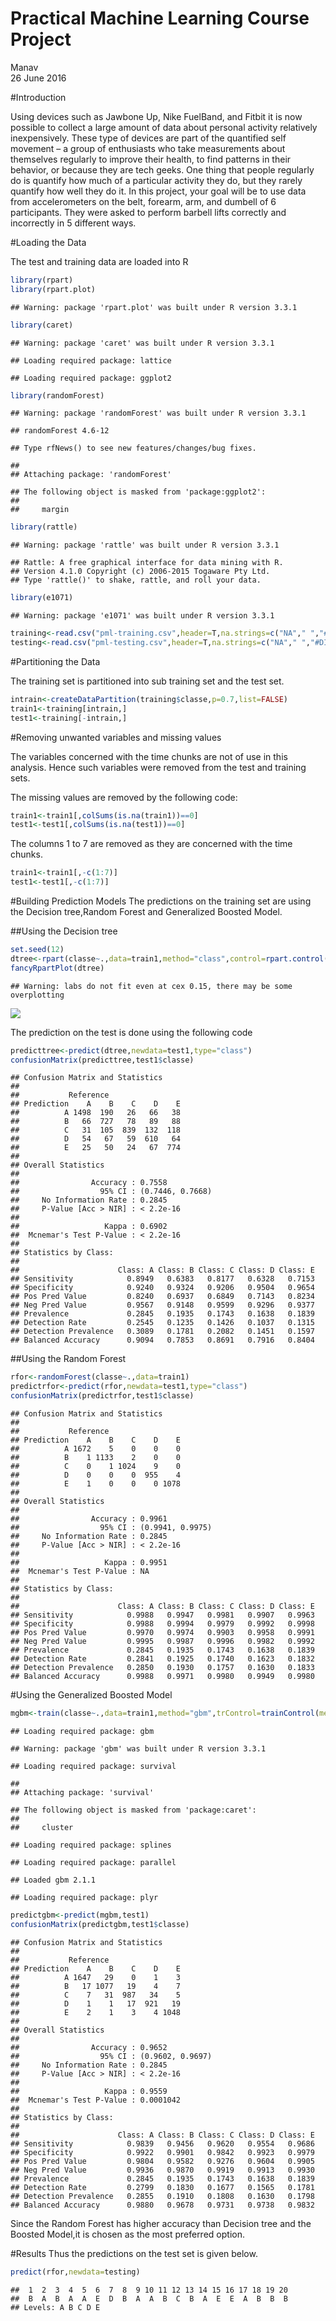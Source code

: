 # Practical Machine Learning Course Project
Manav  
26 June 2016  

#Introduction

Using devices such as Jawbone Up, Nike FuelBand, and Fitbit it is now possible to collect a large amount of data about personal activity relatively inexpensively. These type of devices are part of the quantified self movement – a group of enthusiasts who take measurements about themselves regularly to improve their health, to find patterns in their behavior, or because they are tech geeks. One thing that people regularly do is quantify how much of a particular activity they do, but they rarely quantify how well they do it. In this project, your goal will be to use data from accelerometers on the belt, forearm, arm, and dumbell of 6 participants. They were asked to perform barbell lifts correctly and incorrectly in 5 different ways.

#Loading the Data

The test and training data are loaded into R

```r
library(rpart)
library(rpart.plot) 
```

```
## Warning: package 'rpart.plot' was built under R version 3.3.1
```

```r
library(caret)
```

```
## Warning: package 'caret' was built under R version 3.3.1
```

```
## Loading required package: lattice
```

```
## Loading required package: ggplot2
```

```r
library(randomForest)
```

```
## Warning: package 'randomForest' was built under R version 3.3.1
```

```
## randomForest 4.6-12
```

```
## Type rfNews() to see new features/changes/bug fixes.
```

```
## 
## Attaching package: 'randomForest'
```

```
## The following object is masked from 'package:ggplot2':
## 
##     margin
```

```r
library(rattle)
```

```
## Warning: package 'rattle' was built under R version 3.3.1
```

```
## Rattle: A free graphical interface for data mining with R.
## Version 4.1.0 Copyright (c) 2006-2015 Togaware Pty Ltd.
## Type 'rattle()' to shake, rattle, and roll your data.
```

```r
library(e1071)
```

```
## Warning: package 'e1071' was built under R version 3.3.1
```

```r
training<-read.csv("pml-training.csv",header=T,na.strings=c("NA"," ","#DIV/0!"))
testing<-read.csv("pml-testing.csv",header=T,na.strings=c("NA"," ","#DIV/0!"))
```

#Partitioning the Data

The training set is partitioned into sub training set and the test set.

```r
intrain<-createDataPartition(training$classe,p=0.7,list=FALSE)
train1<-training[intrain,]
test1<-training[-intrain,]
```

#Removing unwanted variables and missing values

The variables concerned with the time chunks are not of use in this analysis.
Hence such variables were removed from the test and training sets.

The missing values are removed by the following code:


```r
train1<-train1[,colSums(is.na(train1))==0]
test1<-test1[,colSums(is.na(test1))==0]
```

The columns 1 to 7 are removed as they are concerned with the time chunks.

```r
train1<-train1[,-c(1:7)]
test1<-test1[,-c(1:7)]
```

#Building Prediction Models
The predictions on the training set are using the Decision tree,Random
Forest and Generalized Boosted Model.

##Using the Decision tree

```r
set.seed(12)
dtree<-rpart(classe~.,data=train1,method="class",control=rpart.control(method="cv",number=4))
fancyRpartPlot(dtree)
```

```
## Warning: labs do not fit even at cex 0.15, there may be some overplotting
```

![](Prac_files/figure-html/unnamed-chunk-4-1.png)<!-- -->

The prediction on the test is done using the following code


```r
predicttree<-predict(dtree,newdata=test1,type="class")
confusionMatrix(predicttree,test1$classe)
```

```
## Confusion Matrix and Statistics
## 
##           Reference
## Prediction    A    B    C    D    E
##          A 1498  190   26   66   38
##          B   66  727   78   89   88
##          C   31  105  839  132  118
##          D   54   67   59  610   64
##          E   25   50   24   67  774
## 
## Overall Statistics
##                                           
##                Accuracy : 0.7558          
##                  95% CI : (0.7446, 0.7668)
##     No Information Rate : 0.2845          
##     P-Value [Acc > NIR] : < 2.2e-16       
##                                           
##                   Kappa : 0.6902          
##  Mcnemar's Test P-Value : < 2.2e-16       
## 
## Statistics by Class:
## 
##                      Class: A Class: B Class: C Class: D Class: E
## Sensitivity            0.8949   0.6383   0.8177   0.6328   0.7153
## Specificity            0.9240   0.9324   0.9206   0.9504   0.9654
## Pos Pred Value         0.8240   0.6937   0.6849   0.7143   0.8234
## Neg Pred Value         0.9567   0.9148   0.9599   0.9296   0.9377
## Prevalence             0.2845   0.1935   0.1743   0.1638   0.1839
## Detection Rate         0.2545   0.1235   0.1426   0.1037   0.1315
## Detection Prevalence   0.3089   0.1781   0.2082   0.1451   0.1597
## Balanced Accuracy      0.9094   0.7853   0.8691   0.7916   0.8404
```

##Using the Random Forest

```r
rfor<-randomForest(classe~.,data=train1)
predictrfor<-predict(rfor,newdata=test1,type="class")
confusionMatrix(predictrfor,test1$classe)
```

```
## Confusion Matrix and Statistics
## 
##           Reference
## Prediction    A    B    C    D    E
##          A 1672    5    0    0    0
##          B    1 1133    2    0    0
##          C    0    1 1024    9    0
##          D    0    0    0  955    4
##          E    1    0    0    0 1078
## 
## Overall Statistics
##                                           
##                Accuracy : 0.9961          
##                  95% CI : (0.9941, 0.9975)
##     No Information Rate : 0.2845          
##     P-Value [Acc > NIR] : < 2.2e-16       
##                                           
##                   Kappa : 0.9951          
##  Mcnemar's Test P-Value : NA              
## 
## Statistics by Class:
## 
##                      Class: A Class: B Class: C Class: D Class: E
## Sensitivity            0.9988   0.9947   0.9981   0.9907   0.9963
## Specificity            0.9988   0.9994   0.9979   0.9992   0.9998
## Pos Pred Value         0.9970   0.9974   0.9903   0.9958   0.9991
## Neg Pred Value         0.9995   0.9987   0.9996   0.9982   0.9992
## Prevalence             0.2845   0.1935   0.1743   0.1638   0.1839
## Detection Rate         0.2841   0.1925   0.1740   0.1623   0.1832
## Detection Prevalence   0.2850   0.1930   0.1757   0.1630   0.1833
## Balanced Accuracy      0.9988   0.9971   0.9980   0.9949   0.9980
```

#Using the Generalized Boosted Model

```r
mgbm<-train(classe~.,data=train1,method="gbm",trControl=trainControl(method="cv",number=4),verbose=F)
```

```
## Loading required package: gbm
```

```
## Warning: package 'gbm' was built under R version 3.3.1
```

```
## Loading required package: survival
```

```
## 
## Attaching package: 'survival'
```

```
## The following object is masked from 'package:caret':
## 
##     cluster
```

```
## Loading required package: splines
```

```
## Loading required package: parallel
```

```
## Loaded gbm 2.1.1
```

```
## Loading required package: plyr
```

```r
predictgbm<-predict(mgbm,test1)
confusionMatrix(predictgbm,test1$classe)
```

```
## Confusion Matrix and Statistics
## 
##           Reference
## Prediction    A    B    C    D    E
##          A 1647   29    0    1    3
##          B   17 1077   19    4    7
##          C    7   31  987   34    5
##          D    1    1   17  921   19
##          E    2    1    3    4 1048
## 
## Overall Statistics
##                                           
##                Accuracy : 0.9652          
##                  95% CI : (0.9602, 0.9697)
##     No Information Rate : 0.2845          
##     P-Value [Acc > NIR] : < 2.2e-16       
##                                           
##                   Kappa : 0.9559          
##  Mcnemar's Test P-Value : 0.0001042       
## 
## Statistics by Class:
## 
##                      Class: A Class: B Class: C Class: D Class: E
## Sensitivity            0.9839   0.9456   0.9620   0.9554   0.9686
## Specificity            0.9922   0.9901   0.9842   0.9923   0.9979
## Pos Pred Value         0.9804   0.9582   0.9276   0.9604   0.9905
## Neg Pred Value         0.9936   0.9870   0.9919   0.9913   0.9930
## Prevalence             0.2845   0.1935   0.1743   0.1638   0.1839
## Detection Rate         0.2799   0.1830   0.1677   0.1565   0.1781
## Detection Prevalence   0.2855   0.1910   0.1808   0.1630   0.1798
## Balanced Accuracy      0.9880   0.9678   0.9731   0.9738   0.9832
```

Since the Random Forest has higher accuracy than Decision tree and the Boosted Model,it is chosen as the most preferred option.

#Results
Thus the predictions on the test set is given below.

```r
predict(rfor,newdata=testing)
```

```
##  1  2  3  4  5  6  7  8  9 10 11 12 13 14 15 16 17 18 19 20 
##  B  A  B  A  A  E  D  B  A  A  B  C  B  A  E  E  A  B  B  B 
## Levels: A B C D E
```
